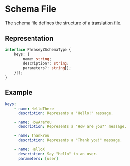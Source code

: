 # Schema File

The schema file defines the structure of a [translation file](./translation.md).

## Representation

```ts
interface PhraseyZSchemaType {
    keys: {
        name: string;
        description?: string;
        parameters?: string[];
    }[];
}
```

## Example

```yaml
keys:
    - name: HelloThere
      description: Represents a "Hello!" message.

    - name: HowAreYou
      description: Represents a "How are you?" message.

    - name: ThankYou
      description: Represents a "Thank you!" message.

    - name: HelloX
      description: Say "Hello" to an user.
      parameters: [user]
```
